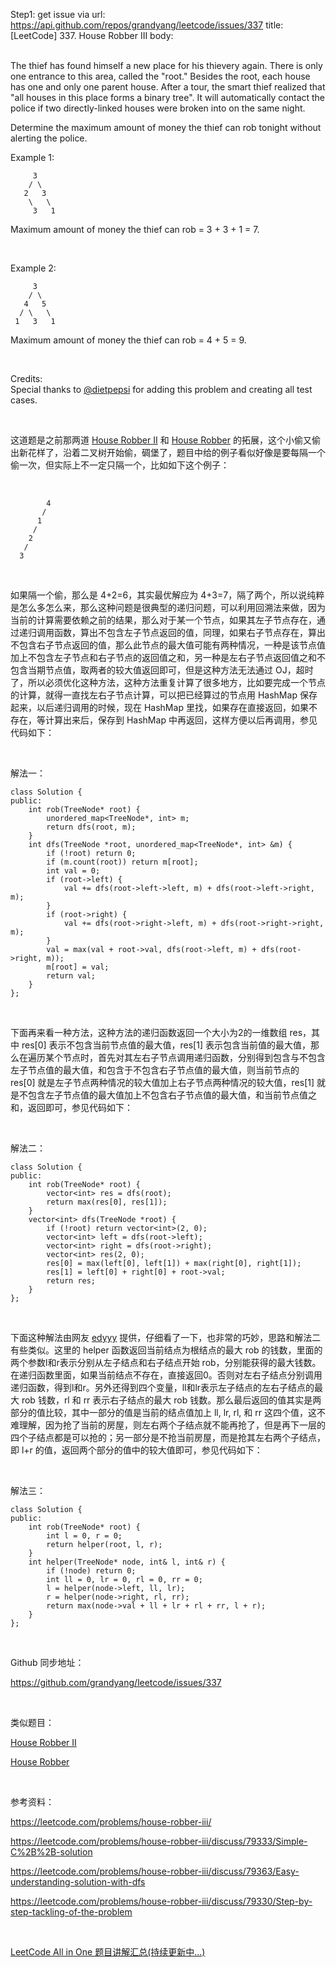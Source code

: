 Step1: get issue via url: https://api.github.com/repos/grandyang/leetcode/issues/337 
 title:[LeetCode] 337. House Robber III 
 body:  
  

The thief has found himself a new place for his thievery again. There is only one entrance to this area, called the "root." Besides the root, each house has one and only one parent house. After a tour, the smart thief realized that "all houses in this place forms a binary tree". It will automatically contact the police if two directly-linked houses were broken into on the same night.

Determine the maximum amount of money the thief can rob tonight without alerting the police.

Example 1:
    
    
         3
        / \
       2   3
        \   \ 
         3   1
    

Maximum amount of money the thief can rob = 3 + 3 + 1 = 7.

 

Example 2:
    
    
         3
        / \
       4   5
      / \   \ 
     1   3   1
    

Maximum amount of money the thief can rob = 4 + 5 = 9.

 

Credits:  
Special thanks to [@dietpepsi](https://leetcode.com/discuss/user/dietpepsi) for adding this problem and creating all test cases.

 

这道题是之前那两道 [House Robber II](http://www.cnblogs.com/grandyang/p/4518674.html) 和 [House Robber](http://www.cnblogs.com/grandyang/p/4383632.html) 的拓展，这个小偷又偷出新花样了，沿着二叉树开始偷，碉堡了，题目中给的例子看似好像是要每隔一个偷一次，但实际上不一定只隔一个，比如如下这个例子：

 
    
    
            4
           /
          1
         /
        2
       /
      3

 

如果隔一个偷，那么是 4+2=6，其实最优解应为 4+3=7，隔了两个，所以说纯粹是怎么多怎么来，那么这种问题是很典型的递归问题，可以利用回溯法来做，因为当前的计算需要依赖之前的结果，那么对于某一个节点，如果其左子节点存在，通过递归调用函数，算出不包含左子节点返回的值，同理，如果右子节点存在，算出不包含右子节点返回的值，那么此节点的最大值可能有两种情况，一种是该节点值加上不包含左子节点和右子节点的返回值之和，另一种是左右子节点返回值之和不包含当期节点值，取两者的较大值返回即可，但是这种方法无法通过 OJ，超时了，所以必须优化这种方法，这种方法重复计算了很多地方，比如要完成一个节点的计算，就得一直找左右子节点计算，可以把已经算过的节点用 HashMap 保存起来，以后递归调用的时候，现在 HashMap 里找，如果存在直接返回，如果不存在，等计算出来后，保存到 HashMap 中再返回，这样方便以后再调用，参见代码如下：

 

解法一：
    
    
    class Solution {
    public:
        int rob(TreeNode* root) {
            unordered_map<TreeNode*, int> m;
            return dfs(root, m);
        }
        int dfs(TreeNode *root, unordered_map<TreeNode*, int> &m) {
            if (!root) return 0;
            if (m.count(root)) return m[root];
            int val = 0;
            if (root->left) {
                val += dfs(root->left->left, m) + dfs(root->left->right, m);
            }
            if (root->right) {
                val += dfs(root->right->left, m) + dfs(root->right->right, m);
            }
            val = max(val + root->val, dfs(root->left, m) + dfs(root->right, m));
            m[root] = val;
            return val;
        }
    };

 

下面再来看一种方法，这种方法的递归函数返回一个大小为2的一维数组 res，其中 res[0] 表示不包含当前节点值的最大值，res[1] 表示包含当前值的最大值，那么在遍历某个节点时，首先对其左右子节点调用递归函数，分别得到包含与不包含左子节点值的最大值，和包含于不包含右子节点值的最大值，则当前节点的 res[0] 就是左子节点两种情况的较大值加上右子节点两种情况的较大值，res[1] 就是不包含左子节点值的最大值加上不包含右子节点值的最大值，和当前节点值之和，返回即可，参见代码如下：

 

解法二：
    
    
    class Solution {
    public:
        int rob(TreeNode* root) {
            vector<int> res = dfs(root);
            return max(res[0], res[1]);
        }
        vector<int> dfs(TreeNode *root) {
            if (!root) return vector<int>(2, 0);
            vector<int> left = dfs(root->left);
            vector<int> right = dfs(root->right);
            vector<int> res(2, 0);
            res[0] = max(left[0], left[1]) + max(right[0], right[1]);
            res[1] = left[0] + right[0] + root->val;
            return res;
        }
    };

 

下面这种解法由网友 [edyyy](http://home.cnblogs.com/u/1090659/) 提供，仔细看了一下，也非常的巧妙，思路和解法二有些类似。这里的 helper 函数返回当前结点为根结点的最大 rob 的钱数，里面的两个参数l和r表示分别从左子结点和右子结点开始 rob，分别能获得的最大钱数。在递归函数里面，如果当前结点不存在，直接返回0。否则对左右子结点分别调用递归函数，得到l和r。另外还得到四个变量，ll和lr表示左子结点的左右子结点的最大 rob 钱数，rl 和 rr 表示右子结点的最大 rob 钱数。那么最后返回的值其实是两部分的值比较，其中一部分的值是当前的结点值加上 ll, lr, rl, 和 rr 这四个值，这不难理解，因为抢了当前的房屋，则左右两个子结点就不能再抢了，但是再下一层的四个子结点都是可以抢的；另一部分是不抢当前房屋，而是抢其左右两个子结点，即 l+r 的值，返回两个部分的值中的较大值即可，参见代码如下：

 

解法三：
    
    
    class Solution {
    public:
        int rob(TreeNode* root) {
            int l = 0, r = 0;
            return helper(root, l, r);
        }
        int helper(TreeNode* node, int& l, int& r) {
            if (!node) return 0;
            int ll = 0, lr = 0, rl = 0, rr = 0;
            l = helper(node->left, ll, lr);
            r = helper(node->right, rl, rr);
            return max(node->val + ll + lr + rl + rr, l + r);
        }
    };

 

Github 同步地址：

<https://github.com/grandyang/leetcode/issues/337>

 

类似题目：

[House Robber II](http://www.cnblogs.com/grandyang/p/4518674.html)

[House Robber](http://www.cnblogs.com/grandyang/p/4383632.html)

 

参考资料：

<https://leetcode.com/problems/house-robber-iii/>

<https://leetcode.com/problems/house-robber-iii/discuss/79333/Simple-C%2B%2B-solution>

<https://leetcode.com/problems/house-robber-iii/discuss/79363/Easy-understanding-solution-with-dfs>

<https://leetcode.com/problems/house-robber-iii/discuss/79330/Step-by-step-tackling-of-the-problem>

 

[LeetCode All in One 题目讲解汇总(持续更新中...)](http://www.cnblogs.com/grandyang/p/4606334.html)

